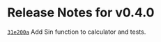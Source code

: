 # Release Notes for v0.4.0

[`31e200a`](https://github.com/PingDavidR/go-release-test/commit/31e200a) Add Sin function to calculator and tests.
